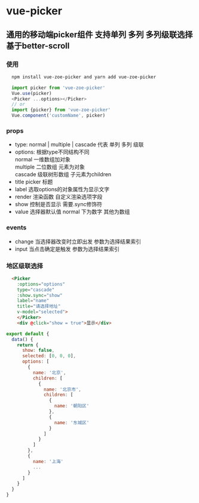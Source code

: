# vue-picker
## 通用的移动端picker组件 支持单列 多列 多列级联选择 基于better-scroll
### 使用
``` sh
  npm install vue-zoe-picker and yarn add vue-zoe-picker
```
``` js
  import picker from 'vue-zoe-picker'
  Vue.use(picker)
  <Picker ...options></Picker>
  // or
  import {picker} from 'vue-zoe-picker'
  Vue.component('customName', picker)
```
### props
- type: normal | multiple | cascade 代表  单列 多列 级联
- options: 根据type不同结构不同  
  normal 一维数组加对象  
  multiple 二位数组 元素为对象  
  cascade 级联树形数组 子元素为children
- title picker 标题
- label 选取options的对象属性为显示文字
- render 渲染函数 自定义渲染选项字段
- show 控制是否显示 需要.sync修饰符
- value 选择器默认值 normal 下为数字 其他为数组
### events
- change 当选择器改变时立即出发 参数为选择结果索引
- input 当点击确定是触发 参数为选择结果索引
### 地区级联选择
``` html
  <Picker 
    :options="options" 
    type="cascade" 
    :show.sync="show"
    label="name"
    title="请选择地址"
    v-model="selected">
    </Picker>
    <div @click="show = true">显示</div>
```
``` js
export default {
  data() {
    return {
      show: false,
      selected: [0, 0, 0],
      options: [
        {
          name: '北京',
          children: [
            {
              name: '北京市',
              children: [
                {
                  name: '朝阳区'
                },
                {
                  name: '东城区'
                }
              ]
            }
          ]
        },
        {
          name: '上海'
          ...
        }
      ]
    }
  }
}
```